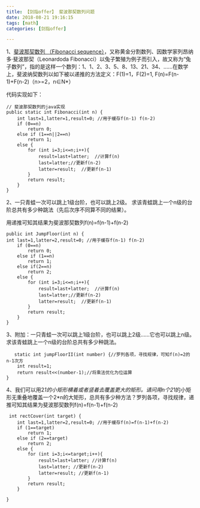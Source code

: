 ```yaml
---
title: 【剑指offer】 斐波那契数列问题
date: 2018-08-21 19:16:15
tags: [math] 
categories: [剑指offer]    

---
```


1、[斐波那契数列 （Fibonacci sequence）](https://baike.baidu.com/item/%E6%96%90%E6%B3%A2%E9%82%A3%E5%A5%91%E6%95%B0%E5%88%97/99145?fr=aladdin "斐波那契数列")，又称黄金分割数列、因数学家列昂纳多·斐波那契（Leonardoda Fibonacci）以兔子繁殖为例子而引入，故又称为“兔子数列”，指的是这样一个数列：1、1、2、3、5、8、13、21、34、……在数学上，斐波纳契数列以如下被以递推的方法定义：F(1)=1，F(2)=1, F(n)=F(n-1)+F(n-2)（n>=2，n∈N*）

代码实现如下：
      
    // 斐波那契数列的java实现 
    public static int Fibonacci(int n) {
        int last=1,latter=1,result=0; //用于缓存f(n-1) f(n-2)
        if (0==n)
            return 0;
        else if (1==n||2==n)
            return 1;
        else {
            for (int i=3;i<=n;i++){
                result=last+latter;  //计算f(n)
                last=latter;//更新f(n-2)
                latter=result;  //更新f(n-1)
            }
            return result;
        }
    }


2、一只青蛙一次可以跳上1级台阶，也可以跳上2级。 求该青蛙跳上一个n级的台阶总共有多少种跳法（先后次序不同算不同的结果）。 


  用递推可知其结果为斐波那契数列f(n)=f(n-1)+f(n-2)

    public int JumpFloor(int n) {
    int last=1,latter=2,result=0; //用于缓存f(n-1) f(n-2)
        if (0==n)
            return 0;
        else if (1==n)
            return 1;  
		else if(2==n)
			return 2;
        else {
            for (int i=3;i<=n;i++){
                result=last+latter;  //计算f(n)
                last=latter;//更新f(n-2)
                latter=result;  //更新f(n-1)
            }
            return result;
        }
    }



3、附加：一只青蛙一次可以跳上1级台阶，也可以跳上2级……它也可以跳上n级。求该青蛙跳上一个n级的台阶总共有多少种跳法。

       static int jumpFloorII(int number) {//罗列各项，寻找规律，可知f(n)=2的n-1次方
        int result=1;
        return result<<(number-1);//将乘法优化为位运算
    }


4、我们可以用2*1的小矩形横着或者竖着去覆盖更大的矩形。请问用n个2*1的小矩形无重叠地覆盖一个2*n的大矩形，总共有多少种方法？罗列各项，寻找规律，递推可知其结果为斐波那契数列f(n)=f(n-1)+f(n-2)

    
     int rectCover(int target) {
        int last=1,latter=2,result=0; //用于缓存f(n)=f(n-1)+f(n-2)
        if (1==target)
            return 1;
        else if (2==target)
            return 2;
        else {
            for (int i=3;i<=target;i++){
                result=last+latter; //计算f(n)
                last=latter; //更新f(n-2)
                latter=result; //更新f(n-1)
            }
            return result;
        }

    }
